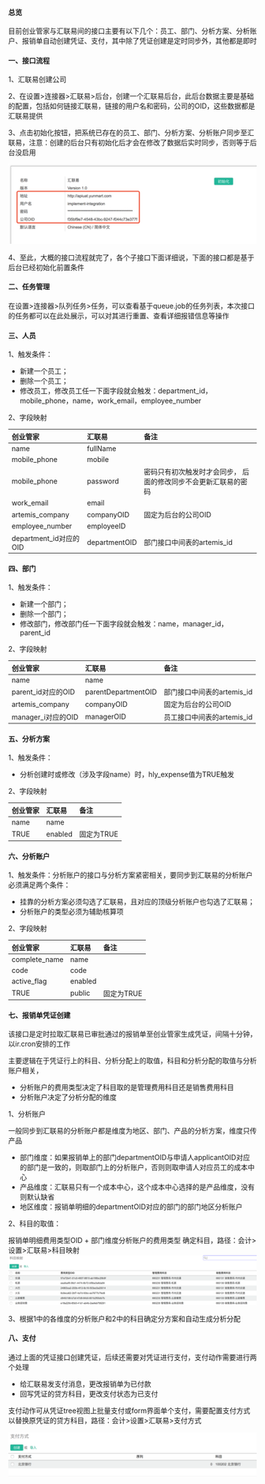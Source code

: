#### 总览

目前创业管家与汇联易间的接口主要有以下几个：员工、部门、分析方案、分析账户、报销单自动创建凭证、支付，其中除了凭证创建是定时同步外，其他都是即时

#### 一、接口流程

1、汇联易创建公司

2、在设置&gt;连接器&gt;汇联易&gt;后台，创建一个汇联易后台，此后台数据主要是基础的配置，包括如何链接汇联易，链接的用户名和密码，公司的OID，这些数据都是汇联易提供

3、点击初始化按钮，把系统已存在的员工、部门、分析方案、分析账户同步至汇联易，注意：创建的后台只有初始化后才会在修改了数据后实时同步，否则等于后台没启用

![](/assets/backend.png)

4、至此，大概的接口流程就完了，各个子接口下面详细说，下面的接口都是基于后台已经初始化前置条件

#### 

#### 二、任务管理

在设置&gt;连接器&gt;队列任务&gt;任务，可以查看基于queue.job的任务列表，本次接口的任务都可以在此处展示，可以对其进行重置、查看详细报错信息等操作

#### 三、人员

1、触发条件：

* 新建一个员工；
* 删除一个员工；
* 修改员工，修改员工任一下面字段就会触发：department\_id，mobile\_phone，name，work\_email，employee\_number

2、字段映射

| 创业管家 | 汇联易 | 备注 |
| :--- | :--- | :--- |
| name | fullName |  |
| mobile\_phone | mobile |  |
| mobile\_phone | password | 密码只有初次触发时才会同步， 后面的修改同步不会更新汇联易的密码 |
| work\_email | email |  |
| artemis\_company | companyOID | 固定为后台的公司OID |
| employee\_number | employeeID |  |
| department\_id对应的OID | departmentOID | 部门接口中间表的artemis\_id |

#### 

#### 四、部门

1、触发条件：

* 新建一个部门；
* 删除一个部门；
* 修改部门，修改部门任一下面字段就会触发：name，manager\_id，parent\_id

2、字段映射

| 创业管家 | 汇联易 | 备注 |
| :--- | :--- | :--- |
| name | name |  |
| parent\_id对应的OID | parentDepartmentOID | 部门接口中间表的artemis\_id |
| artemis\_company | companyOID | 固定为后台的公司OID |
| manager\_i对应的OID | managerOID | 员工接口中间表的artemis\_id |

#### 

#### 五、分析方案

1、触发条件：

* 分析创建时或修改（涉及字段name）时，hly\_expense值为TRUE触发

2、字段映射

| 创业管家 | 汇联易 | 备注 |
| :--- | :--- | :--- |
| name | name |  |
| TRUE | enabled | 固定为TRUE |

#### 

#### 六、分析账户

1、触发条件：分析账户的接口与分析方案紧密相关，要同步到汇联易的分析账户必须满足两个条件：

* 挂靠的分析方案必须勾选了汇联易，且对应的顶级分析账户也勾选了汇联易；
* 分析账户的类型必须为辅助核算项

2、字段映射

| 创业管家 | 汇联易 | 备注 |
| :--- | :--- | :--- |
| complete\_name | name |  |
| code | code |  |
| active\_flag | enabled |  |
| TRUE | public | 固定为TRUE |

#### 七、报销单凭证创建

该接口是定时拉取汇联易已审批通过的报销单至创业管家生成凭证，间隔十分钟，以ir.cron安排的工作

主要逻辑在于凭证行上的科目、分析分配上的取值，科目和分析分配的取值与分析账户相关，

* 分析账户的费用类型决定了科目取的是管理费用科目还是销售费用科目
* 分析账户决定了分析分配的维度

1、分析账户

一般同步到汇联易的分析账户都是维度为地区、部门、产品的分析方案，维度只传产品

* 部门维度：如果报销单上的部门departmentOID与申请人applicantOID对应的部门是一致的，则取部门上的分析账户，否则则取申请人对应员工的成本中心
* 产品维度：汇联易只有一个成本中心，这个成本中心选择的是产品维度，没有则默认缺省
* 地区维度：报销单明细的departmentOID对应的部门的部门地区分析账户

2、科目的取值：

报销单明细费用类型OID + 部门维度分析账户的费用类型 确定科目，路径：会计&gt;设置&gt;汇联易&gt;科目映射![](/assets/acc_mapping.png)

3、根据1中的各维度的分析账户和2中的科目确定分方案和自动生成分析分配

#### 八、支付

通过上面的凭证接口创建凭证，后续还需要对凭证进行支付，支付动作需要进行两个处理

* 给汇联易发支付消息，更改报销单为已付款
* 回写凭证的贷方科目，更改支付状态为已支付

支付动作可从凭证tree视图上批量支付或form界面单个支付，需要配置支付方式以替换原凭证的贷方科目，路径：会计&gt;设置&gt;汇联易&gt;支付方式

![](/assets/pay_conf.png)

